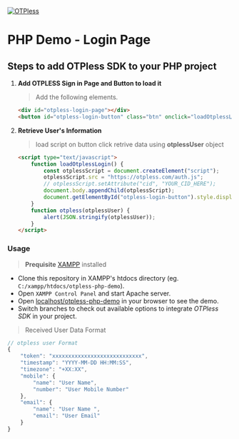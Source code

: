 [![OTPless](https://d1j61bbz9a40n6.cloudfront.net/website/home/v4/logo/white_logo.svg)](https://otpless.com/platforms/javascript)

# PHP Demo - Login Page

## Steps to add OTPless SDK to your PHP project

1. **Add OTPLESS Sign in Page and Button to load it**

    > Add the following elements.

    ```html
    <div id="otpless-login-page"></div>
    <button id="otpless-login-button" class="btn" onclick="loadOtplessLogin()">Get Started</button>
    ```

2. **Retrieve User's Information**
    > load script on button click
    > retrive data using **otplessUser** object

    ```html
    <script type="text/javascript">
        function loadOtplessLogin() {
            const otplessScript = document.createElement("script");
            otplessScript.src = "https://otpless.com/auth.js";
            // otplessScript.setAttribute("cid", "YOUR_CID_HERE");
            document.body.appendChild(otplessScript);
            document.getElementById("otpless-login-button").style.display = "none";
        }
        function otpless(otplessUser) {
            alert(JSON.stringify(otplessUser));
        }
    </script>
    ```

### Usage

> **Prequisite** [XAMPP](https://xammp.com) installed

- Clone this repository in XAMPP's htdocs directory (eg. `C:/xampp/htdocs/otpless-php-demo`).
- Open `XAMPP Control Panel` and start Apache server.
- Open [localhost/otpless-php-demo](http://localhost/otpless-php-demo/) in your browser to see the demo.
- Switch branches to check out available options to integrate *OTPless SDK* in your project.

> Received User Data Format

```js
// otpless user Format
{
    "token": "xxxxxxxxxxxxxxxxxxxxxxxxxxxx",
    "timestamp": "YYYY-MM-DD HH:MM:SS",
    "timezone": "+XX:XX",
    "mobile": {
        "name": "User Name",
        "number": "User Mobile Number"
    },
    "email": {
        "name": "User Name ",
        "email": "User Email"
    }
}
```
